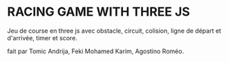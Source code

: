 # RACING GAME WITH THREE JS 
Jeu de course en three js avec obstacle, circuit, colision, ligne de départ et d'arrivée, timer et score.



 fait par Tomic Andrija, Feki Mohamed Karim, Agostino Roméo.

